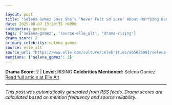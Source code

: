 ```yaml
---

layout: post
title: "Selena Gomez Says She’s ‘Never Felt So Sure’ About Marrying Benny Blanco"
date: 2025-08-07 15:20:35 +0000
categories: gossip
tags: ['selena-gomez', 'source-elle_alt', 'drama-rising']
drama_score: 2
primary_celebrity: selena_gomez
source: elle_alt
source_url: "https://www.elle.com/culture/celebrities/a65625081/selena-gomez-benny-blanco-relationship-wedding-explained/"
mentions: {'selena_gomez': 2}
---
```


**Drama Score:** 2 | **Level:** RISING **Celebrities Mentioned:** Selena Gomez [Read full article at Elle Alt](https://www.elle.com/culture/celebrities/a65625081/selena-gomez-benny-blanco-relationship-wedding-explained/)

---

*This post was automatically generated from RSS feeds. Drama scores are calculated based on mention frequency and source reliability.*